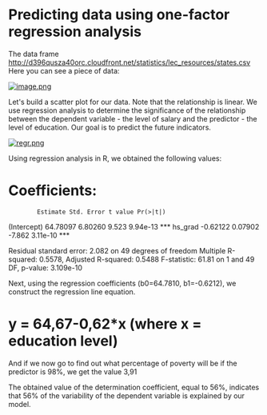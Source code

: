 # Predicting data using one-factor regression analysis

The data frame http://d396qusza40orc.cloudfront.net/statistics/lec_resources/states.csv
Here you can see a piece of data:

[![image.png](https://i.postimg.cc/rF9jSvHt/image.png)](https://postimg.cc/dLLGFSwq)

Let's build a scatter plot for our data. Note that the relationship is linear.  We use regression analysis to determine the significance of the relationship between the dependent variable - the level of salary and the predictor - the level of education. Our goal is to predict the future indicators.

[![regr.png](https://i.postimg.cc/m2wDBwcs/regr.png)](https://postimg.cc/fJVZvYj2)

Using regression analysis in R, we obtained the following values:
# Coefficients:
            Estimate Std. Error t value Pr(>|t|)    
(Intercept) 64.78097    6.80260   9.523 9.94e-13 ***
hs_grad     -0.62122    0.07902  -7.862 3.11e-10 ***

Residual standard error: 2.082 on 49 degrees of freedom
Multiple R-squared:  0.5578,	Adjusted R-squared:  0.5488 
F-statistic: 61.81 on 1 and 49 DF,  p-value: 3.109e-10

Next, using the regression coefficients (b0=64.7810, b1=-0.6212), we construct the regression line equation.
# y = 64,67-0,62*x (where x = education level)

And if we now go to find out what percentage of poverty will be if the predictor is 98%, we get the value 3,91

The obtained value of the determination coefficient, equal to 56%, indicates that 56% of the variability of the dependent variable is explained by our model.


